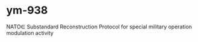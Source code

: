 # ym-938
NATO∈ Substandard Reconstruction Protocol for special military operation modulation activity
